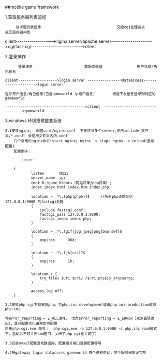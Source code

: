 ##moblie game framework

1.获取服务器列表流程  

         请求服列表信息								   交给cgi处理请求                      返回服务器列表  
		 
  client------------------>nginx server/apache server--------------------->cgi/fast-cgi------------------------->client  
  
2.登录操作  

          登录请求                        数据库验证                用户信息/角色信息    
		  
	client------------------>login server --------------->dataaccess-------------------->login server   
	
	返回用户信息/角色信息(包含gameworld ip端口信息)        根据下发信息登录到对应的gameworld   
	
	------------------------------------->client  -------------------------------->gameworld  
	
3.windows 环境搭建整套系统  

	3.1安装nginx,  配置conf/nginx.conf  方便区分多个server,使用include 文件夹/*.conf; 会使用文件夹内所.conf  
		几个常用的nginx命令:start nginx; nginx -s stop; nginx -s reload(重读配置)  
		配置例子：
>		server
		{
				listen       端口;
				server_name  ip;
				root D:/game_htdocs（网站目录/php目录）;
				index index.html index.htm index.php;  
				
				location ~ .*\.(php|php5)?$		//所有php请求交给 127.0.0.1:9000 的fastcgi处理  
				{
					include fastcgi.conf;
					fastcgi_pass 127.0.0.1:9000;
					fastcgi_index index.php;
				}
		
				location ~ .*\.(gif|jpg|jpeg|png|bmp|swf)$
				{
					expires      30d;
				}
		
				location ~ .*\.(js|css)?$
				{
					expires      1h;
				}
		
				location / {
					try_files $uri $uri/ /$uri.php$is_args$args;
				}
		
				access_log off;
		}

	3.2安装php-cgi下载安装php，将php.ini.development或者php.ini-production改成php.ini  
	
	将error_reporting = E_ALL注释， 改为error_reporting = E_ERROR（减少错误输出），其他配置优化请熟悉再配置
	启用php-cgi.exe 命令：  php-cgi.exe -b 127.0.0.1:9000 -c php.ini（cmd模式下，启动后不可关闭cmd窗口，关闭了php-cgi也关闭了）  
	
	3.3安装mysql配置游戏数据库，配置相关端口连接配置等等  
	
	4.4把gateway login dataccess gameworld 四个进程启动，整个服务器架设完毕
	
